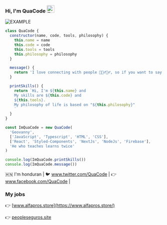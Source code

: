 ### Hi, I'm QuaCode <img src="https://firebasestorage.googleapis.com/v0/b/quacode-eb12b.appspot.com/o/hi.gif?alt=media&token=726b64ec-03a0-4d34-9a24-8ca60bae0494" alt="EXAMPLE" width="24px"/>


<img src="https://firebasestorage.googleapis.com/v0/b/quacode-eb12b.appspot.com/o/Frame%2019.png?alt=media&token=f9b25afa-1cfe-4dfb-b2bc-bf743a42eece" alt="EXAMPLE" />

```jsx
class QuaCode {
  constructor(name, code, tools, philosophy) {
    this.name = name
    this.code = code
    this.tools = tools
    this.philosophy = philosophy
  }

  message() {
    return 'I love connecting with people 🥷🦸‍♂️🧙‍♂️, so if you want to say hi, ill be happy to meet you more'
  }

  printSkills() {
    return `Hi, I'm ${this.name} and
    My skills are ${this.code} and
    ${this.tools}.
    My philosophy of life is based on "${this.philosophy}"
    `
  }
}

const ImQuaCode = new QuaCode(
  'Geovanny',
  ['JavaScript', 'Typescript', 'HTML', 'CSS'],
  ['React', 'Styled-Components', 'NextJs', 'NodeJs', 'Firebase'],
  'He who teaches learns twice'
)

console.log(ImQuaCode.printSkills())
console.log(ImQuaCode.message())
```
🇭🇳 I'm honduran |
🐦 www.twitter.com/QuaCode |
👉 www.facebook.com/QuaCode |

### My jobs

👉 [www.alfapros.store](https://www.alfapros.store/)

👉 [peopleseguros.site](https://peopleseguros.site/)

